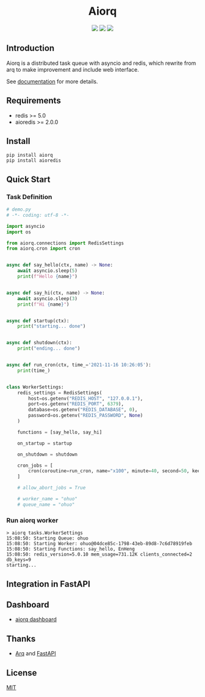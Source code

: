 <h1 align="center"> Aiorq </h1>
<p align="center">
  <img src="https://img.shields.io/badge/Python-3.7 | 3.8 | 3.9 | 3.10-blue" />
  <img src="https://img.shields.io/badge/license-MIT-green" />
  <img src="https://img.shields.io/badge/pypi-v0.29-red" />
</p>

## Introduction

Aiorq is a distributed task queue with asyncio and redis, which rewrite from arq to make improvement and include web
interface.

See [documentation](https://aiorq.readthedocs.io) for more details.

## Requirements

- redis >= 5.0
- aioredis >= 2.0.0

## Install

```shell
pip install aiorq
pip install aioredis
```

## Quick Start

### Task Definition

```python
# demo.py
# -*- coding: utf-8 -*-

import asyncio
import os

from aiorq.connections import RedisSettings
from aiorq.cron import cron


async def say_hello(ctx, name) -> None:
    await asyncio.sleep(5)
    print(f"Hello {name}")


async def say_hi(ctx, name) -> None:
    await asyncio.sleep(3)
    print(f"Hi {name}")


async def startup(ctx):
    print("starting... done")


async def shutdown(ctx):
    print("ending... done")


async def run_cron(ctx, time_='2021-11-16 10:26:05'):
    print(time_)


class WorkerSettings:
    redis_settings = RedisSettings(
        host=os.getenv("REDIS_HOST", "127.0.0.1"),
        port=os.getenv("REDIS_PORT", 6379),
        database=os.getenv("REDIS_DATABASE", 0),
        password=os.getenv("REDIS_PASSWORD", None)
    )

    functions = [say_hello, say_hi]

    on_startup = startup

    on_shutdown = shutdown

    cron_jobs = [
        cron(coroutine=run_cron, name="x100", minute=40, second=50, keep_result_forever=True)
    ]

    # allow_abort_jobs = True

    # worker_name = "ohuo"
    # queue_name = "ohuo"
```

### Run aiorq worker

```text
> aiorq tasks.WorkerSettings
15:08:50: Starting Queue: ohuo
15:08:50: Starting Worker: ohuo@04dce85c-1798-43eb-89d8-7c6d78919feb
15:08:50: Starting Functions: say_hello, EnHeng
15:08:50: redis_version=5.0.10 mem_usage=731.12K clients_connected=2 db_keys=9
starting...
```

## Integration in FastAPI

## Dashboard

- [aiorq dashboard](https://github.com/PY-GZKY/aiorq-dashboard) 

## Thanks

- [Arq](https://github.com/samuelcolvin/arq) and [FastAPI](https://github.com/tiangolo/fastapi)

## License

[MIT](./LICENSE)




